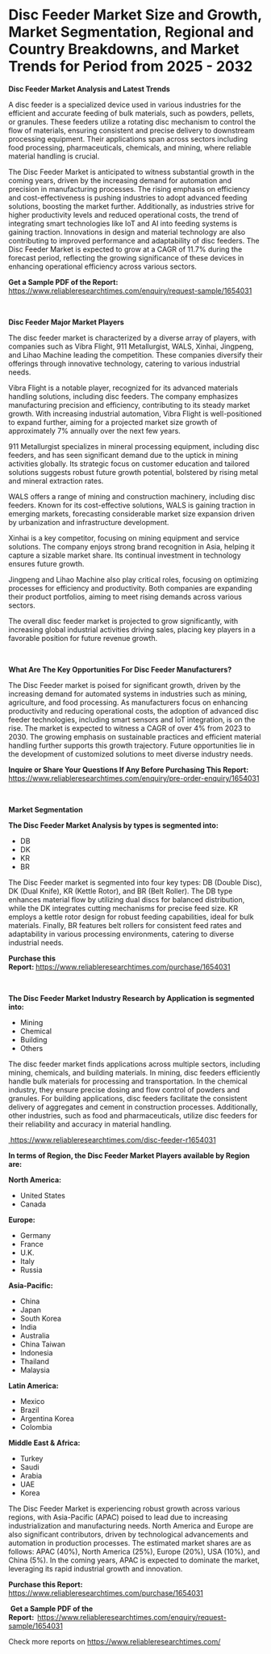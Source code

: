 <p><h1>Disc Feeder Market Size and Growth, Market Segmentation, Regional and Country Breakdowns, and Market Trends for Period from 2025 -  2032</h1></p><p><strong>Disc Feeder Market Analysis and Latest Trends</strong></p>
<p><p>A disc feeder is a specialized device used in various industries for the efficient and accurate feeding of bulk materials, such as powders, pellets, or granules. These feeders utilize a rotating disc mechanism to control the flow of materials, ensuring consistent and precise delivery to downstream processing equipment. Their applications span across sectors including food processing, pharmaceuticals, chemicals, and mining, where reliable material handling is crucial.</p><p>The Disc Feeder Market is anticipated to witness substantial growth in the coming years, driven by the increasing demand for automation and precision in manufacturing processes. The rising emphasis on efficiency and cost-effectiveness is pushing industries to adopt advanced feeding solutions, boosting the market further. Additionally, as industries strive for higher productivity levels and reduced operational costs, the trend of integrating smart technologies like IoT and AI into feeding systems is gaining traction. Innovations in design and material technology are also contributing to improved performance and adaptability of disc feeders. The Disc Feeder Market is expected to grow at a CAGR of 11.7% during the forecast period, reflecting the growing significance of these devices in enhancing operational efficiency across various sectors.</p></p>
<p><strong>Get a Sample PDF of the Report:&nbsp;</strong> <a href="https://www.reliableresearchtimes.com/enquiry/request-sample/1654031?utm_campaign=2638&utm_medium=2&utm_source=Github&utm_content=ia&utm_term=07032025&utm_id=disc-feeder">https://www.reliableresearchtimes.com/enquiry/request-sample/1654031</a></p>
<p>&nbsp;</p>
<p><strong>Disc Feeder Major Market Players</strong></p>
<p><p>The disc feeder market is characterized by a diverse array of players, with companies such as Vibra Flight, 911 Metallurgist, WALS, Xinhai, Jingpeng, and Lihao Machine leading the competition. These companies diversify their offerings through innovative technology, catering to various industrial needs.</p><p>Vibra Flight is a notable player, recognized for its advanced materials handling solutions, including disc feeders. The company emphasizes manufacturing precision and efficiency, contributing to its steady market growth. With increasing industrial automation, Vibra Flight is well-positioned to expand further, aiming for a projected market size growth of approximately 7% annually over the next few years.</p><p>911 Metallurgist specializes in mineral processing equipment, including disc feeders, and has seen significant demand due to the uptick in mining activities globally. Its strategic focus on customer education and tailored solutions suggests robust future growth potential, bolstered by rising metal and mineral extraction rates.</p><p>WALS offers a range of mining and construction machinery, including disc feeders. Known for its cost-effective solutions, WALS is gaining traction in emerging markets, forecasting considerable market size expansion driven by urbanization and infrastructure development.</p><p>Xinhai is a key competitor, focusing on mining equipment and service solutions. The company enjoys strong brand recognition in Asia, helping it capture a sizable market share. Its continual investment in technology ensures future growth.</p><p>Jingpeng and Lihao Machine also play critical roles, focusing on optimizing processes for efficiency and productivity. Both companies are expanding their product portfolios, aiming to meet rising demands across various sectors.</p><p>The overall disc feeder market is projected to grow significantly, with increasing global industrial activities driving sales, placing key players in a favorable position for future revenue growth.</p></p>
<p>&nbsp;</p>
<p><strong>What Are The Key Opportunities For Disc Feeder Manufacturers?</strong></p>
<p><p>The Disc Feeder market is poised for significant growth, driven by the increasing demand for automated systems in industries such as mining, agriculture, and food processing. As manufacturers focus on enhancing productivity and reducing operational costs, the adoption of advanced disc feeder technologies, including smart sensors and IoT integration, is on the rise. The market is expected to witness a CAGR of over 4% from 2023 to 2030. The growing emphasis on sustainable practices and efficient material handling further supports this growth trajectory. Future opportunities lie in the development of customized solutions to meet diverse industry needs.</p></p>
<p><strong>Inquire or Share Your Questions If Any Before Purchasing This Report:</strong> <a href="https://www.reliableresearchtimes.com/enquiry/pre-order-enquiry/1654031?utm_campaign=2638&utm_medium=2&utm_source=Github&utm_content=ia&utm_term=07032025&utm_id=disc-feeder">https://www.reliableresearchtimes.com/enquiry/pre-order-enquiry/1654031</a></p>
<p>&nbsp;</p>
<p><strong>Market Segmentation</strong></p>
<p><strong>The Disc Feeder Market Analysis by types is segmented into:</strong></p>
<p><ul><li>DB</li><li>DK</li><li>KR</li><li>BR</li></ul></p>
<p><p>The Disc Feeder market is segmented into four key types: DB (Double Disc), DK (Dual Knife), KR (Kettle Rotor), and BR (Belt Roller). The DB type enhances material flow by utilizing dual discs for balanced distribution, while the DK integrates cutting mechanisms for precise feed size. KR employs a kettle rotor design for robust feeding capabilities, ideal for bulk materials. Finally, BR features belt rollers for consistent feed rates and adaptability in various processing environments, catering to diverse industrial needs.</p></p>
<p><strong>Purchase this Report:&nbsp;</strong><a href="https://www.reliableresearchtimes.com/purchase/1654031?utm_campaign=2638&utm_medium=2&utm_source=Github&utm_content=ia&utm_term=07032025&utm_id=disc-feeder">https://www.reliableresearchtimes.com/purchase/1654031</a></p>
<p>&nbsp;</p>
<p><strong>The Disc Feeder Market Industry Research by Application is segmented into:</strong></p>
<p><ul><li>Mining</li><li>Chemical</li><li>Building</li><li>Others</li></ul></p>
<p><p>The disc feeder market finds applications across multiple sectors, including mining, chemicals, and building materials. In mining, disc feeders efficiently handle bulk materials for processing and transportation. In the chemical industry, they ensure precise dosing and flow control of powders and granules. For building applications, disc feeders facilitate the consistent delivery of aggregates and cement in construction processes. Additionally, other industries, such as food and pharmaceuticals, utilize disc feeders for their reliability and accuracy in material handling.</p></p>
<p><a href="https://www.reliableresearchtimes.com/disc-feeder-r1654031?utm_campaign=2638&utm_medium=2&utm_source=Github&utm_content=ia&utm_term=07032025&utm_id=disc-feeder">&nbsp;https://www.reliableresearchtimes.com/disc-feeder-r1654031</a></p>
<p><strong>In terms of Region, the Disc Feeder Market Players available by Region are:</strong></p>
<p>
    <p> <strong> North America: </strong>
        <ul>
            <li>United States</li>
            <li>Canada</li>
        </ul>
        </p> 
    <p> <strong> Europe: </strong>
        <ul>
            <li>Germany</li>
            <li>France</li>
            <li>U.K.</li>
            <li>Italy</li>
            <li>Russia</li>
        </ul>
        </p> 
    <p> <strong> Asia-Pacific: </strong>
        <ul>
            <li>China</li>
            <li>Japan</li>
            <li>South Korea</li>
            <li>India</li>
            <li>Australia</li>
            <li>China Taiwan</li>
            <li>Indonesia</li>
            <li>Thailand</li>
            <li>Malaysia</li>
        </ul>
        </p> 
    <p> <strong> Latin America: </strong>
        <ul>
            <li>Mexico</li>
            <li>Brazil</li>
            <li>Argentina Korea</li>
            <li>Colombia</li>
        </ul>
        </p> 
    <p> <strong> Middle East & Africa: </strong>
        <ul>
            <li>Turkey</li>
            <li>Saudi</li>
            <li>Arabia</li>
            <li>UAE</li>
            <li>Korea</li>
        </ul>
    </p>
    </p>
<p><p>The Disc Feeder Market is experiencing robust growth across various regions, with Asia-Pacific (APAC) poised to lead due to increasing industrialization and manufacturing needs. North America and Europe are also significant contributors, driven by technological advancements and automation in production processes. The estimated market shares are as follows: APAC (40%), North America (25%), Europe (20%), USA (10%), and China (5%). In the coming years, APAC is expected to dominate the market, leveraging its rapid industrial growth and innovation.</p></p>
<p><strong>Purchase this Report: </strong><a href="https://www.reliableresearchtimes.com/purchase/1654031?utm_campaign=2638&utm_medium=2&utm_source=Github&utm_content=ia&utm_term=07032025&utm_id=disc-feeder">https://www.reliableresearchtimes.com/purchase/1654031</a></p>
<p>&nbsp;<strong>Get a Sample PDF of the Report:&nbsp;&nbsp;</strong><a href="https://www.reliableresearchtimes.com/enquiry/request-sample/1654031?utm_campaign=2638&utm_medium=2&utm_source=Github&utm_content=ia&utm_term=07032025&utm_id=disc-feeder">https://www.reliableresearchtimes.com/enquiry/request-sample/1654031</a></p>
<p><strong></strong></p>
<p>Check more reports on <a href="https://www.reliableresearchtimes.com/?utm_campaign=2638&utm_medium=2&utm_source=Github&utm_content=ia&utm_term=07032025&utm_id=disc-feeder">https://www.reliableresearchtimes.com/</a></p>